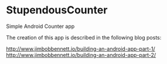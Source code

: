 # StupendousCounter

Simple Android Counter app

The creation of this app is described in the following blog posts:

http://www.jimbobbennett.io/building-an-android-app-part-1/
http://www.jimbobbennett.io/building-an-android-app-part-2/
